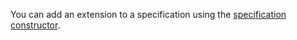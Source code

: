 You can add an extension to a specification using the [specification constructor](../../api-gateway/operations/spec-constructor/index.md).